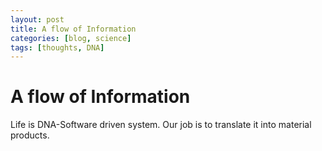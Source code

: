 ```yaml
---
layout: post
title: A flow of Information
categories: [blog, science]
tags: [thoughts, DNA]
---
```



# A flow of Information

Life is DNA-Software driven system.
Our job
is to translate it
into material products.
